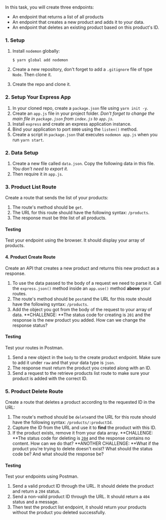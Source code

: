 In this task, you will create three endpoints:
  - An endpoint that returns a list of all products
  - An endpoint that creates a new product and adds it to your data.
  - An endpoint that deletes an existing product based on this product's ID.


### 1. Setup

1. Install `nodemon` globally:

   ```shell
   $ yarn global add nodemon
   ```
2. Create a new repository, don't forget to add a `.gitignore` file of type `Node`. Then clone it.
3. Create the repo and clone it.

### 2. Setup Your Express App

1. In your cloned repo, create a `package.json` file using `yarn init -y`.
2. Create an `app.js` file in your project folder.
   _Don't forget to change the main file in `package.json` from `index.js` to `app.js`._
3. Install `express` and create an express application instance.
4. Bind your application to port `8000` using the `listen()` method.
5. Create a script in `package.json` that executes `nodemon app.js` when you run `yarn start`.

### 2. Data Setup

1. Create a new file called `data.json`. Copy the following data in this file. _You don't need to export it._
2. Then require it in `app.js`.

### 3. Product List Route

Create a route that sends the list of your products:

1. The route's method should be `get`.
2. The URL for this route should have the following syntax: `/products`.
3. The response must be thte list of all products.

#### Testing

Test your endpoint using the browser. It should display your array of products.

#### 4. Product Create Route

Create an API that creates a new product and returns this new product as a response.

1. To use the data passed to the body of a request we need to parse it. Call the `express.json()` method inside an `app.use()` method **above** your routes.
2. The route's method should be `post`and the URL for this route should have the following syntax: `/products`.
3. Add the object you got from the body of the request to your array of data.
**CHALLENGE: **The status code for creating is `201` and the response is the new product you added. How can we change the response status?

#### Testing

Test your routes in Postman.

1. Send a new object in the `body` to the create product endpoint. Make sure to add it under `raw` and that your data type is `json`.
2. The response must return the product you created along with an ID.
3. Send a request to the retrieve products list route to make sure your product is added with the correct ID.

### 5. Product Delete Route

Create a route that deletes a product according to the requested ID in the URL:

1. The route's method should be `delete`and the URL for this route should have the following syntax: `/products/:productId`.
2. Capture the ID from the URL and use it to **find** the product with this ID.
3. If the product exists, remove it from your data array.
**CHALLENGE: **The status code for deleting is [`204`](https://developer.mozilla.org/en-US/docs/Web/HTTP/Status/204) and the response contains no content. How can we do that?
**ANOTHER CHALLENGE: **What if the product you're trying to delete doesn't exist? What should the status code be? And what should the response be?


#### Testing

Test your endpoints using Postman.

1. Send a valid product ID through the URL. It should delete the product and return a `204` status.
2. Send a non-valid product ID through the URL. It should return a `404` status and a message.
3. Then test the product list endpoint, it should return your products without the product you deleted successfully.
